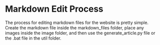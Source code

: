 # Markdown Edit Process

The process for editing markdown files for the website is pretty simple.  Create the markdown file inside the markdown_files folder, place any images inside the image folder,
and then use the generate_article.py file or the .bat file in the util folder.